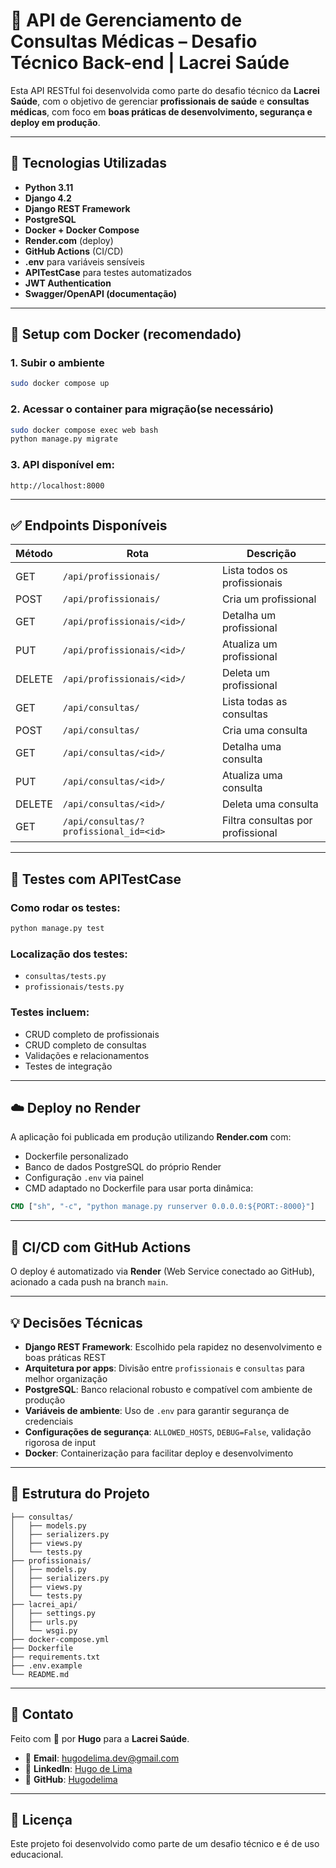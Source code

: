 # 🏥 API de Gerenciamento de Consultas Médicas – Desafio Técnico Back-end | Lacrei Saúde

Esta API RESTful foi desenvolvida como parte do desafio técnico da **Lacrei Saúde**, com o objetivo de gerenciar **profissionais de saúde** e **consultas médicas**, com foco em **boas práticas de desenvolvimento, segurança e deploy em produção**.

---

## 🚀 Tecnologias Utilizadas

- **Python 3.11**
- **Django 4.2**
- **Django REST Framework**
- **PostgreSQL**
- **Docker + Docker Compose**
- **Render.com** (deploy)
- **GitHub Actions** (CI/CD)
- **.env** para variáveis sensíveis
- **APITestCase** para testes automatizados
- **JWT Authentication**
- **Swagger/OpenAPI (documentação)**
---

## 🐳 Setup com Docker (recomendado)

### 1. Subir o ambiente
```bash
sudo docker compose up
```

### 2. Acessar o container para migração(se necessário)
```bash
sudo docker compose exec web bash
python manage.py migrate
```

### 3. API disponível em:
```
http://localhost:8000
```

---

## ✅ Endpoints Disponíveis

| Método | Rota | Descrição |
|--------|------|-----------|
| GET | `/api/profissionais/` | Lista todos os profissionais |
| POST | `/api/profissionais/` | Cria um profissional |
| GET | `/api/profissionais/<id>/` | Detalha um profissional |
| PUT | `/api/profissionais/<id>/` | Atualiza um profissional |
| DELETE | `/api/profissionais/<id>/` | Deleta um profissional |
| GET | `/api/consultas/` | Lista todas as consultas |
| POST | `/api/consultas/` | Cria uma consulta |
| GET | `/api/consultas/<id>/` | Detalha uma consulta |
| PUT | `/api/consultas/<id>/` | Atualiza uma consulta |
| DELETE | `/api/consultas/<id>/` | Deleta uma consulta |
| GET | `/api/consultas/?profissional_id=<id>` | Filtra consultas por profissional |

---

## 🧪 Testes com APITestCase

### Como rodar os testes:
```bash
python manage.py test
```

### Localização dos testes:
- `consultas/tests.py`
- `profissionais/tests.py`

### Testes incluem:
- CRUD completo de profissionais
- CRUD completo de consultas
- Validações e relacionamentos
- Testes de integração

---

## ☁️ Deploy no Render

A aplicação foi publicada em produção utilizando **Render.com** com:

- Dockerfile personalizado
- Banco de dados PostgreSQL do próprio Render
- Configuração `.env` via painel
- CMD adaptado no Dockerfile para usar porta dinâmica:

```dockerfile
CMD ["sh", "-c", "python manage.py runserver 0.0.0.0:${PORT:-8000}"]
```

---

## 🔁 CI/CD com GitHub Actions

O deploy é automatizado via **Render** (Web Service conectado ao GitHub), acionado a cada push na branch `main`.

---

## 💡 Decisões Técnicas

- **Django REST Framework**: Escolhido pela rapidez no desenvolvimento e boas práticas REST
- **Arquitetura por apps**: Divisão entre `profissionais` e `consultas` para melhor organização
- **PostgreSQL**: Banco relacional robusto e compatível com ambiente de produção
- **Variáveis de ambiente**: Uso de `.env` para garantir segurança de credenciais
- **Configurações de segurança**: `ALLOWED_HOSTS`, `DEBUG=False`, validação rigorosa de input
- **Docker**: Containerização para facilitar deploy e desenvolvimento

---

## 📁 Estrutura do Projeto

```
├── consultas/
│   ├── models.py
│   ├── serializers.py
│   ├── views.py
│   └── tests.py
├── profissionais/
│   ├── models.py
│   ├── serializers.py
│   ├── views.py
│   └── tests.py
├── lacrei_api/
│   ├── settings.py
│   ├── urls.py
│   └── wsgi.py
├── docker-compose.yml
├── Dockerfile
├── requirements.txt
├── .env.example
└── README.md
```

---

## 🤝 Contato

Feito com 💙 por **Hugo** para a **Lacrei Saúde**.

- 📧 **Email**: hugodelima.dev@gmail.com
- 🔗 **LinkedIn**: [Hugo de Lima](https://linkedin.com/in/hugo-de-lima)
- 🐙 **GitHub**: [Hugodelima](https://github.com/Hugodelima)

---

## 📝 Licença

Este projeto foi desenvolvido como parte de um desafio técnico e é de uso educacional.
